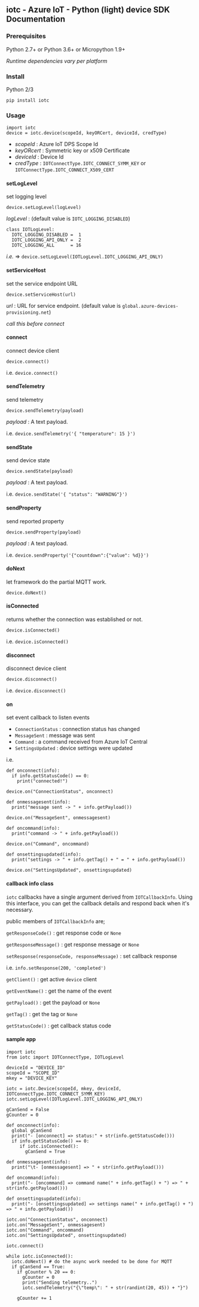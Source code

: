 ## iotc - Azure IoT - Python (light) device SDK Documentation

### Prerequisites

Python 2.7+ or Python 3.6+ or Micropython 1.9+

*Runtime dependencies vary per platform*

### Install

Python 2/3
```
pip install iotc
```

### Usage

```
import iotc
device = iotc.device(scopeId, keyORCert, deviceId, credType)
```

- *scopeId*    : Azure IoT DPS Scope Id
- *keyORcert*  : Symmetric key or x509 Certificate
- *deviceId*   : Device Id
- *credType*   : `IOTConnectType.IOTC_CONNECT_SYMM_KEY` or `IOTConnectType.IOTC_CONNECT_X509_CERT`

#### setLogLevel
set logging level
```
device.setLogLevel(logLevel)
```

*logLevel*   : (default value is `IOTC_LOGGING_DISABLED`)
```
class IOTLogLevel:
  IOTC_LOGGING_DISABLED =  1
  IOTC_LOGGING_API_ONLY =  2
  IOTC_LOGGING_ALL      = 16
```

*i.e.* => `device.setLogLevel(IOTLogLevel.IOTC_LOGGING_API_ONLY)`

#### setServiceHost
set the service endpoint URL
```
device.setServiceHost(url)
```

*url*    : URL for service endpoint. (default value is `global.azure-devices-provisioning.net`)

*call this before connect*

#### connect
connect device client

```
device.connect()
```

i.e. `device.connect()`

#### sendTelemetry
send telemetry

```
device.sendTelemetry(payload)
```

*payload*  : A text payload.

i.e. `device.sendTelemetry('{ "temperature": 15 }')`

#### sendState
send device state

```
device.sendState(payload)
```

*payload*  : A text payload.

i.e. `device.sendState('{ "status": "WARNING"}')`

#### sendProperty
send reported property

```
device.sendProperty(payload)
```

*payload*  : A text payload.

i.e. `device.sendProperty('{"countdown":{"value": %d}}')`

#### doNext
let framework do the partial MQTT work.

```
device.doNext()
```

#### isConnected
returns whether the connection was established or not.

```
device.isConnected()
```

i.e. `device.isConnected()`

#### disconnect
disconnect device client

```
device.disconnect()
```

i.e. `device.disconnect()`

#### on
set event callback to listen events

- `ConnectionStatus` : connection status has changed
- `MessageSent`      : message was sent
- `Command`          : a command received from Azure IoT Central
- `SettingsUpdated`  : device settings were updated

i.e.
```
def onconnect(info):
  if info.getStatusCode() == 0:
    print("connected!")

device.on("ConnectionStatus", onconnect)
```

```
def onmessagesent(info):
  print("message sent -> " + info.getPayload())

device.on("MessageSent", onmessagesent)
```

```
def oncommand(info):
  print("command -> " + info.getPayload())

device.on("Command", oncommand)
```

```
def onsettingsupdated(info):
  print("settings -> " + info.getTag() + " = " + info.getPayload())

device.on("SettingsUpdated", onsettingsupdated)
```

#### callback info class

`iotc` callbacks have a single argument derived from `IOTCallbackInfo`.
Using this interface, you can get the callback details and respond back when it's necessary.

public members of `IOTCallbackInfo` are;

`getResponseCode()` : get response code or `None`

`getResponseMessage()` : get response message or `None`

`setResponse(responseCode, responseMessage)` : set callback response

i.e. `info.setResponse(200, 'completed')`

`getClient()` : get active `device` client

`getEventName()` : get the name of the event

`getPayload()` : get the payload or `None`

`getTag()` : get the tag or `None`

`getStatusCode()` : get callback status code

#### sample app

```
import iotc
from iotc import IOTConnectType, IOTLogLevel

deviceId = "DEVICE_ID"
scopeId = "SCOPE_ID"
mkey = "DEVICE_KEY"

iotc = iotc.Device(scopeId, mkey, deviceId, IOTConnectType.IOTC_CONNECT_SYMM_KEY)
iotc.setLogLevel(IOTLogLevel.IOTC_LOGGING_API_ONLY)

gCanSend = False
gCounter = 0

def onconnect(info):
  global gCanSend
  print("- [onconnect] => status:" + str(info.getStatusCode()))
  if info.getStatusCode() == 0:
     if iotc.isConnected():
       gCanSend = True

def onmessagesent(info):
  print("\t- [onmessagesent] => " + str(info.getPayload()))

def oncommand(info):
  print("- [oncommand] => command name(" + info.getTag() + ") => " + str(info.getPayload()))

def onsettingsupdated(info):
  print("- [onsettingsupdated] => settings name(" + info.getTag() + ") => " + info.getPayload())

iotc.on("ConnectionStatus", onconnect)
iotc.on("MessageSent", onmessagesent)
iotc.on("Command", oncommand)
iotc.on("SettingsUpdated", onsettingsupdated)

iotc.connect()

while iotc.isConnected():
  iotc.doNext() # do the async work needed to be done for MQTT
  if gCanSend == True:
    if gCounter % 20 == 0:
      gCounter = 0
      print("Sending telemetry..")
      iotc.sendTelemetry("{\"temp\": " + str(randint(20, 45)) + "}")

    gCounter += 1
```